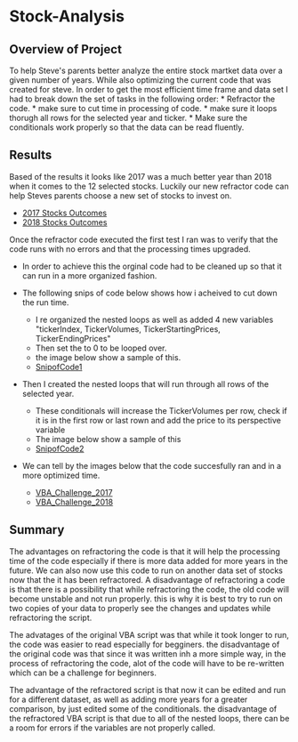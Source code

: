 # Stock-Analysis

## Overview of Project
To help Steve's parents better analyze the entire stock martket data over a given number of years. While also optimizing the current code that was created for steve.
In order to get the most efficient time frame and data set I had to break down the set of tasks in the following order:
	* Refractor the code.
	* make sure to cut time in processing of code. 
	* make sure it loops thorugh all rows for the selected year and ticker.
	* Make sure the conditionals work properly so that the data can be read fluently.

## Results
Based of the results it looks like 2017 was a much better year than 2018 when it comes to the 12 selected stocks. 
Luckily our new refractor code can help Steves parents choose a new set of stocks to invest on.
- [2017 Stocks Outcomes](https://github.com/Chrisc0610/Stocks-Analysis/blob/main/Resources/all_stocks2017.PNG?raw=true)
- [2018 Stocks Outcomes](https://github.com/Chrisc0610/Stocks-Analysis/blob/main/Resources/all_stocks2018.PNG?raw=true)

Once the refractor code executed the first test I ran was to verify that the code runs with no errors and that the processing times upgraded.

- In order to achieve this the orginal code had to be cleaned up so that it can run in a more organized fashion. 
- The following snips of code below shows how i acheived to cut down the run time.
	* I re organized the nested loops as well as added 4 new variables "tickerIndex, TickerVolumes, TickerStartingPrices, TickerEndingPrices" 
	* Then set the to 0 to be looped over.
	* the image below show a sample of this.
	* [SnipofCode1](https://github.com/Chrisc0610/Stocks-Analysis/blob/main/Resources/SnipofCode.PNG?raw=true)
	
	
- Then I created the nested loops that will run through all rows of the selected year.
	* These conditionals will increase the TickerVolumes per row, check if it is in the first row or last rown and add the price to its perspective variable 
	* The image below show a sample of this
	* [SnipofCode2](https://github.com/Chrisc0610/Stocks-Analysis/blob/main/Resources/SnipofCode2.PNG?raw=true)
				
- We can tell by the images below that the code succesfully ran and in a more optimized time.
	* [VBA_Challenge_2017](https://github.com/Chrisc0610/Stocks-Analysis/blob/main/Resources/VBA_Challenge_2017.PNG?raw=true)
	* [VBA_Challenge_2018](https://github.com/Chrisc0610/Stocks-Analysis/blob/main/Resources/VBA_Challenge_2018.PNG?raw=true)
	
	
## Summary
The advantages on refractoring the code is that it will help the processing time of the code especially if there is more data added for more years in the future. 
We can also now use this code to run on another data set of stocks now that the it has been refractored. A disadvantage of refractoring a code is that there is a 
possibility that while refractoring the code, the old code will become unstable and not run properly. this is why it is best to try to run on two copies of your data 
to properly see the changes and updates while refractoring the script.

The advatages of the original VBA script was that while it took longer to run, the code was easier to read especially for begginers. the disadvantage of the original code was that
since it was written inh a more simple way, in the process of refractoring the code, alot of the code will have to be re-written which can be a challenge for beginners.

The advantage of the refractored script is that now it can be edited and run for a different dataset, as well as adding more years for a greater comparison, by just edited some of the 
conditionals. the disadvantage of the refractored VBA script is that due to all of the nested loops, there can be a room for errors if the variables are not properly called. 
